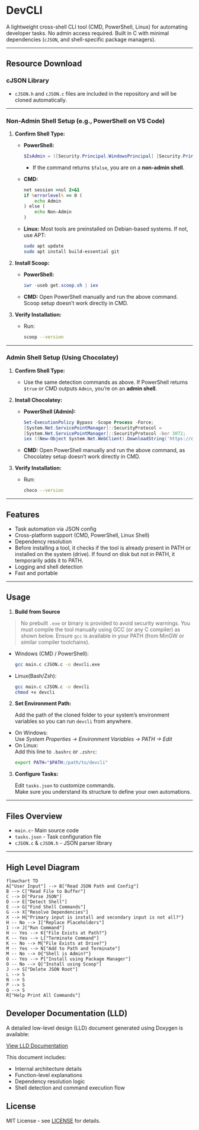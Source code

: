 # DevCLI

A lightweight cross-shell CLI tool (CMD, PowerShell, Linux) for automating developer tasks. No admin access required. Built in C with minimal dependencies (`cJSON`, and shell-specific package managers).

---

## Resource Download

### cJSON Library

- `cJSON.h` and `cJSON.c` files are included in the repository and will be cloned automatically.

---

### Non-Admin Shell Setup (e.g., PowerShell on VS Code)

1. **Confirm Shell Type:**

   - **PowerShell:**
     ```powershell
     $IsAdmin = ([Security.Principal.WindowsPrincipal] [Security.Principal.WindowsIdentity]::GetCurrent()).IsInRole([Security.Principal.WindowsBuiltInRole] "Administrator")
     ```
     - If the command returns `$false`, you are on a **non-admin shell**.

   - **CMD:**
     ```cmd
     net session >nul 2>&1
     if %errorlevel% == 0 (
         echo Admin
     ) else (
         echo Non-Admin
     )
     ```

   - **Linux:**
     Most tools are preinstalled on Debian-based systems. If not, use APT:
     ```sh
     sudo apt update
     sudo apt install build-essential git
     ```

2. **Install Scoop:**

   - **PowerShell:**
     ```powershell
     iwr -useb get.scoop.sh | iex
     ```

   - **CMD:**
     Open PowerShell manually and run the above command. Scoop setup doesn’t work directly in CMD.

3. **Verify Installation:**

   - Run:
     ```sh
     scoop --version
     ```

---

### Admin Shell Setup (Using Chocolatey)

1. **Confirm Shell Type:**

   - Use the same detection commands as above. If PowerShell returns `$true` or CMD outputs `Admin`, you’re on an **admin shell**.

2. **Install Chocolatey:**

   - **PowerShell (Admin):**
     ```powershell
     Set-ExecutionPolicy Bypass -Scope Process -Force; 
     [System.Net.ServicePointManager]::SecurityProtocol = 
     [System.Net.ServicePointManager]::SecurityProtocol -bor 3072; 
     iex ((New-Object System.Net.WebClient).DownloadString('https://community.chocolatey.org/install.ps1'))
     ```

   - **CMD:**
     Open PowerShell manually and run the above command, as Chocolatey setup doesn’t work directly in CMD.

3. **Verify Installation:**

   - Run:
     ```sh
     choco --version
     ```

---

## Features

- Task automation via JSON config  
- Cross-platform support (CMD, PowerShell, Linux Shell)  
- Dependency resolution  
- Before installing a tool, it checks if the tool is already present in PATH or installed on the system (drive).
  If found on disk but not in PATH, it temporarily adds it to PATH.  
- Logging and shell detection  
- Fast and portable  

---

## Usage

1. **Build from Source**

> No prebuilt `.exe` or binary is provided to avoid security warnings. You must compile the tool manually using GCC (or any C compiler) as shown below. Ensure `gcc` is available in your PATH (from MinGW or similar compiler toolchains).

- Windows (CMD / PowerShell):
  ```sh
  gcc main.c cJSON.c -o devcli.exe
  ```
- Linux(Bash/Zsh):
  ```sh
  gcc main.c cJSON.c -o devcli
  chmod +x devcli
  ```
2. **Set Environment Path:**

   Add the path of the cloned folder to your system’s environment variables so you can run `devcli` from anywhere.

  - On Windows:  
    Use *System Properties → Environment Variables → PATH → Edit*  
  - On Linux:  
    Add this line to `.bashrc` or `.zshrc`:  
    ```sh
    export PATH="$PATH:/path/to/devcli"
    ```

3. **Configure Tasks:**

   Edit `tasks.json` to customize commands.  
   Make sure you understand its structure to define your own automations.

---

## Files Overview

- `main.c`- Main source code  
- `tasks.json` - Task configuration file  
- `cJSON.c` & `cJSON.h` - JSON parser library   

---

## High Level Diagram

```mermaid
flowchart TD
A["User Input"] --> B["Read JSON Path and Config"]
B --> C["Read File to Buffer"]
C --> D["Parse JSON"]
D --> E["Detect Shell"]
E --> G["Find Shell Commands"]
G --> X["Resolve Dependencies"]
X --> H{"Primary input is install and secondary input is not all?"}
H -- No --> I["Replace Placeholders"]
I --> J["Run Command"]
H -- Yes --> K{"File Exists at Path?"}
K -- Yes --> L["Terminate Command"]
K -- No --> M{"File Exists at Drive?"}
M -- Yes --> N["Add to Path and Terminate"]
M -- No --> O{"Shell is Admin?"}
O -- Yes --> P["Install using Package Manager"]
O -- No --> Q["Install using Scoop"]
J --> S["Delete JSON Root"]
L --> S
N --> S
P --> S
Q --> S
R["Help Print All Commands"]
```

## Developer Documentation (LLD)

A detailed low-level design (LLD) document generated using Doxygen is available:

[View LLD Documentation](https://riddhima04022006.github.io/devcli/)

This document includes:
- Internal architecture details
- Function-level explanations
- Dependency resolution logic
- Shell detection and command execution flow

## License

MIT License - see [LICENSE](./LICENSE) for details.
